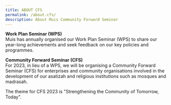 ```yaml
---
title: ABOUT CFS
permalink: /about-cfs/
description: About Muis Community Forward Seminar
---
```

**Work Plan Seminar (WPS)**<br>
Muis has annually organised our Work Plan Seminar (WPS) to share our year-long achievements and seek feedback on our key policies and programmes. <br>

**Community Forward Seminar (CFS)**<br>
For 2023, in lieu of a WPS, we will be organising a Community Forward Seminar (CFS) for enterprises and community organisations involved in the development of our asatizah and religious institutions such as mosques and madrasah.

The theme for CFS 2023 is "Strengthening the Community of Tomorrow, Today".